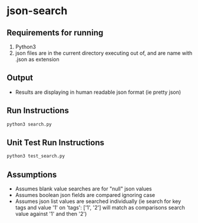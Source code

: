 # json-search

## Requirements for running
  1. Python3 
  2. json files are in the current directory executing out of, and are name with .json as extension
  
## Output
  * Results are displaying in human readable json format (ie pretty json)

## Run Instructions
  ```bash
  python3 search.py
  ```
## Unit Test Run Instructions
  ```bash
  python3 test_search.py
  ```

## Assumptions
  * Assumes blank value searches are for "null" json values
  * Assumes boolean json fields are compared ignoring case
  * Assumes json list values are searched individually (ie search for key tags and value '1' on 'tags': ['1', '2'] will match as comparisons search value against '1' and then '2')
